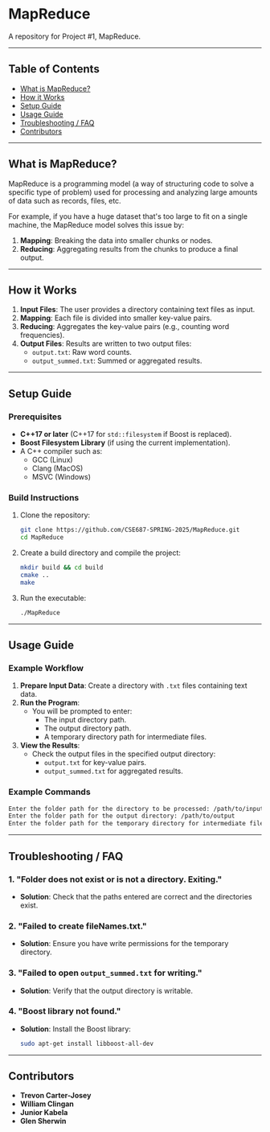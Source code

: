 # MapReduce
A repository for Project #1, MapReduce.

---

## Table of Contents
- [What is MapReduce?](#what-is-mapreduce)
- [How it Works](#how-it-works)
- [Setup Guide](#setup-guide)
- [Usage Guide](#usage-guide)
- [Troubleshooting / FAQ](#troubleshooting--faq)
- [Contributors](#contributors)

---

## What is MapReduce?
MapReduce is a programming model (a way of structuring code to solve a specific type of problem) used for processing and analyzing large amounts of data such as records, files, etc. 

For example, if you have a huge dataset that's too large to fit on a single machine, the MapReduce model solves this issue by:
1. **Mapping**: Breaking the data into smaller chunks or nodes.
2. **Reducing**: Aggregating results from the chunks to produce a final output.

---

## How it Works
1. **Input Files**: The user provides a directory containing text files as input.
2. **Mapping**: Each file is divided into smaller key-value pairs.
3. **Reducing**: Aggregates the key-value pairs (e.g., counting word frequencies).
4. **Output Files**: Results are written to two output files:
   - `output.txt`: Raw word counts.
   - `output_summed.txt`: Summed or aggregated results.

---

## Setup Guide
### Prerequisites
- **C++17 or later** (C++17 for `std::filesystem` if Boost is replaced).
- **Boost Filesystem Library** (if using the current implementation).
- A C++ compiler such as:
  - GCC (Linux)
  - Clang (MacOS)
  - MSVC (Windows)

### Build Instructions
1. Clone the repository:
   ```bash
   git clone https://github.com/CSE687-SPRING-2025/MapReduce.git
   cd MapReduce
   ```
2. Create a build directory and compile the project:
   ```bash
   mkdir build && cd build
   cmake ..
   make
   ```
3. Run the executable:
   ```bash
   ./MapReduce
   ```

---

## Usage Guide
### Example Workflow
1. **Prepare Input Data**: Create a directory with `.txt` files containing text data.
2. **Run the Program**:
   - You will be prompted to enter:
     - The input directory path.
     - The output directory path.
     - A temporary directory path for intermediate files.
3. **View the Results**:
   - Check the output files in the specified output directory:
     - `output.txt` for key-value pairs.
     - `output_summed.txt` for aggregated results.

### Example Commands
```bash
Enter the folder path for the directory to be processed: /path/to/input
Enter the folder path for the output directory: /path/to/output
Enter the folder path for the temporary directory for intermediate files: /path/to/temp
```

---

## Troubleshooting / FAQ
### 1. "Folder does not exist or is not a directory. Exiting."
- **Solution**: Check that the paths entered are correct and the directories exist.

### 2. "Failed to create fileNames.txt."
- **Solution**: Ensure you have write permissions for the temporary directory.

### 3. "Failed to open `output_summed.txt` for writing."
- **Solution**: Verify that the output directory is writable.

### 4. "Boost library not found."
- **Solution**: Install the Boost library:
  ```bash
  sudo apt-get install libboost-all-dev
  ```

---

## Contributors
- **Trevon Carter-Josey**
- **William Clingan**
- **Junior Kabela**
- **Glen Sherwin**